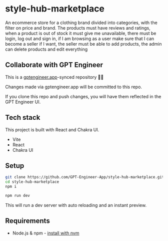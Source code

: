 # style-hub-marketplace

An ecommerce store for a clothing brand divided into categories, with the filter on price and brand. The products must have reviews and ratings, when a product is out of stock it must give me unavailable, there must be login, log out and sign in, if I am browsing as a user make sure that I can become a seller if I want, the seller must be able to add products, the admin can delete products and edit everything

## Collaborate with GPT Engineer

This is a [gptengineer.app](https://gptengineer.app)-synced repository 🌟🤖

Changes made via gptengineer.app will be committed to this repo.

If you clone this repo and push changes, you will have them reflected in the GPT Engineer UI.

## Tech stack

This project is built with React and Chakra UI.

- Vite
- React
- Chakra UI

## Setup

```sh
git clone https://github.com/GPT-Engineer-App/style-hub-marketplace.git
cd style-hub-marketplace
npm i
```

```sh
npm run dev
```

This will run a dev server with auto reloading and an instant preview.

## Requirements

- Node.js & npm - [install with nvm](https://github.com/nvm-sh/nvm#installing-and-updating)
